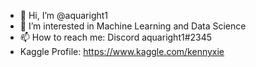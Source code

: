 - 👋 Hi, I’m @aquaright1
- 👀 I’m interested in Machine Learning and Data Science
- 📫 How to reach me: Discord aquaright1#2345
- Kaggle Profile: https://www.kaggle.com/kennyxie

<!---
aquaright1/aquaright1 is a ✨ special ✨ repository because its `README.md` (this file) appears on your GitHub profile.
You can click the Preview link to take a look at your changes.
--->
